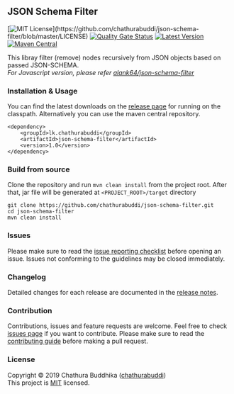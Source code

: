 ## JSON Schema Filter

[![MIT License](https://img.shields.io/apm/l/atomic-design-ui.svg?)](https://github.com/chathurabuddi/json-schema-filter/blob/master/LICENSE)
[![Quality Gate Status](https://sonarcloud.io/api/project_badges/measure?project=chathurabuddi_json-schema-filter&metric=alert_status)](https://sonarcloud.io/dashboard?id=chathurabuddi_json-schema-filter)
[![Latest Version](https://img.shields.io/github/v/release/chathurabuddi/json-schema-filter)](https://github.com/chathurabuddi/json-schema-filter/releases/latest)
[![Maven Central](https://img.shields.io/maven-central/v/lk.chathurabuddi/json-schema-filter.svg?label=Maven%20Central)](https://search.maven.org/search?q=g:%22lk.chathurabuddi%22%20AND%20a:%22json-schema-filter%22)

This libray filter (remove) nodes recursively from JSON objects based on passed JSON-SCHEMA.  
_For Javascript version, please refer [alank64/json-schema-filter](https://github.com/alank64/json-schema-filter)_

### Installation & Usage  
You can find the latest downloads on the [release page](https://github.com/chathurabuddi/json-schema-filter/releases) for running on the classpath. Alternatively you can use the maven central repository.
    
    <dependency>
        <groupId>lk.chathurabuddi</groupId>
        <artifactId>json-schema-filter</artifactId>
        <version>1.0</version>
    </dependency>

### Build from source  
Clone the repository and run `mvn clean install` from the project root. After that, jar file will be generated at `<PROJECT_ROOT>/target` directory
    
    git clone https://github.com/chathurabuddi/json-schema-filter.git
    cd json-schema-filter
    mvn clean install

### Issues
Please make sure to read the 
[issue reporting checklist](https://github.com/chathurabuddi/json-schema-filter/blob/master/CONTRIBUTING.md#issue-reporting-guidelines) 
before opening an issue. Issues not conforming to the guidelines may be closed immediately.

### Changelog
Detailed changes for each release are documented in the [release notes](https://github.com/chathurabuddi/json-schema-filter/releases).

### Contribution
Contributions, issues and feature requests are welcome. Feel free to check 
[issues page](https://github.com/chathurabuddi/json-schema-filter/issues) 
if you want to contribute. Please make sure to read the 
[contributing guide](https://github.com/chathurabuddi/json-schema-filter/blob/master/CONTRIBUTING.md) 
before making a pull request.

### License
Copyright © 2019 Chathura Buddhika ([chathurabuddi](www.chathurabuddi.lk))  
This project is [MIT](http://opensource.org/licenses/MIT) licensed.
